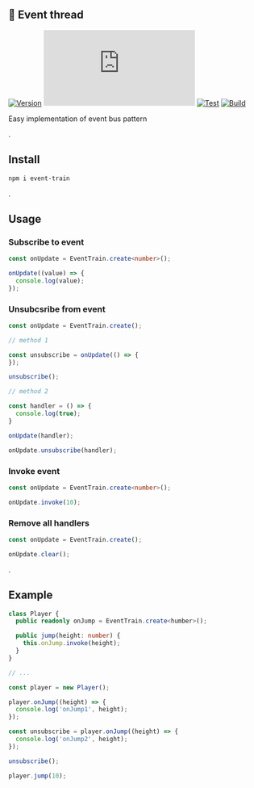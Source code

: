 ## 🧩 Event thread
[![Version](https://badgen.net/npm/v/event-train)](https://npmjs.com/package/event-train)
[![Size](https://img.badgesize.io/neki-dev/event-train/master/dist/index.js)](https://github.com/neki-dev/event-train/blob/master/dist/index.js)
[![Test](https://github.com/neki-dev/event-train/actions/workflows/test.yml/badge.svg)](https://github.com/neki-dev/event-train/actions/workflows/test.yml)
[![Build](https://github.com/neki-dev/event-train/actions/workflows/build.yml/badge.svg)](https://github.com/neki-dev/event-train/actions/workflows/build.yml)

Easy implementation of event bus pattern

.

## Install

```sh
npm i event-train
```

.

## Usage
  
### Subscribe to event
```ts
const onUpdate = EventTrain.create<number>();

onUpdate((value) => {
  console.log(value);
});
```

### Unsubcsribe from event
```ts
const onUpdate = EventTrain.create();

// method 1

const unsubscribe = onUpdate(() => {
});

unsubscribe();

// method 2

const handler = () => {
  console.log(true);
}

onUpdate(handler);

onUpdate.unsubscribe(handler);
```

### Invoke event
```ts
const onUpdate = EventTrain.create<number>();

onUpdate.invoke(10);
```

### Remove all handlers
```ts
const onUpdate = EventTrain.create();

onUpdate.clear();
```

.

## Example
```ts
class Player {
  public readonly onJump = EventTrain.create<humber>();

  public jump(height: number) {
    this.onJump.invoke(height);
  }
}

// ...

const player = new Player();

player.onJump((height) => {
  console.log('onJump1', height);
});

const unsubscribe = player.onJump((height) => {
  console.log('onJump2', height);
});

unsubscribe();

player.jump(10);
```